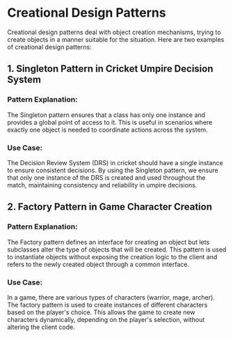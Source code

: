 # Creational Design Patterns

Creational design patterns deal with object creation mechanisms, trying to create objects in a manner suitable for the situation. Here are two examples of creational design patterns:

## 1. Singleton Pattern in Cricket Umpire Decision System

### Pattern Explanation:
The Singleton pattern ensures that a class has only one instance and provides a global point of access to it. This is useful in scenarios where exactly one object is needed to coordinate actions across the system.

### Use Case:
The Decision Review System (DRS) in cricket should have a single instance to ensure consistent decisions. By using the Singleton pattern, we ensure that only one instance of the DRS is created and used throughout the match, maintaining consistency and reliability in umpire decisions.

## 2. Factory Pattern in Game Character Creation

### Pattern Explanation:
The Factory pattern defines an interface for creating an object but lets subclasses alter the type of objects that will be created. This pattern is used to instantiate objects without exposing the creation logic to the client and refers to the newly created object through a common interface.

### Use Case:
In a game, there are various types of characters (warrior, mage, archer). The factory pattern is used to create instances of different characters based on the player's choice. This allows the game to create new characters dynamically, depending on the player's selection, without altering the client code.
